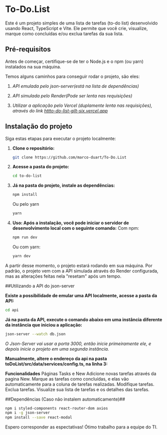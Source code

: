 # To-Do.List

Este é um projeto simples de uma lista de tarefas (to-do list) desenvolvido usando React, TypeScript e Vite. Ele permite que você crie, visualize, marque como concluídas e/ou exclua tarefas da sua lista.


## Pré-requisitos

Antes de começar, certifique-se de ter o Node.js e o npm (ou yarn) instalados na sua máquina.

Temos alguns caminhos para conseguir rodar o projeto, são eles:
1. *API emulada pelo json-server(está na lista de dependências)*

2. *API simulada pelo Render(Pode ser lenta nas requisições)*

3. *Utilizar a aplicação pelo Vercel (duplamente lenta nas requisições), através do link [httto-do-list-gilt-six.vercel.app](https://to-do-list-gilt-six.vercel.app/)*

## Instalação do projeto

Siga estas etapas para executar o projeto localmente:

1. **Clone o repositório:**

   ```bash
   git clone https://github.com/marco-duart/To-Do.List
   ```
2. **Acesse a pasta do projeto:**
   ```bash
   cd to-do-list
   ```
3. **Já na pasta do projeto, instale as dependências:**
   ```bash
   npm install
   ```
   Ou pelo yarn
   ```bash
   yarn
   ```

4. **Uso: Após a instalação, você pode iniciar o servidor de desenvolvimento local com o seguinte comando:**
Com npm:
   ```bash
   npm run dev
   ```
   Ou com yarn:
   ```bash
   yarn dev
   ```
A partir desse momento, o projeto estará rodando em sua máquina.
Por padrão, o projeto vem com a API simulada através do Render configurada, mas as alterações feitas nela "resetam" após um tempo.

##Utilizando a API do json-server

**Existe a possibilidade de emular uma API localmente, acesse a pasta da API:**
   ```bash
   cd api
   ```
**Já na pasta da API, execute o comando abaixo em uma instância diferente da instância que iniciou a aplicação:**
   ```bash
   json-server --watch db.json
   ```
*O Json-Server vai usar a porta 3000, então inicie primeiramente ele, e depois inicie o projeto em uma segunda instância.*

**Manualmente, altere o endereço da api na pasta toDoList/src/data/services/config.ts, na linha 3:**


**Funcionalidades**
Páginas Tasks e New
Adicione novas tarefas através da pagina New.
Marque as tarefas como concluídas, e elas vão automaticamente para a coluna de tarefas realizadas.
Modifique tarefas.
Exclua tarefas.
Visualize sua lista de tarefas e os detalhes das tarefas.

##Dependências (Caso não instalem automaticamente)##
   ```bash
   npm i styled-components react-router-dom axios
   npm i -g json-server
   npm install --save react-modal
   ```

Espero corresponder as espectativas! Ótimo trabalho para a equipe do TI.
